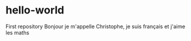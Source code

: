 # hello-world
First repository
Bonjour je m'appelle Christophe, je suis français et j'aime les maths
